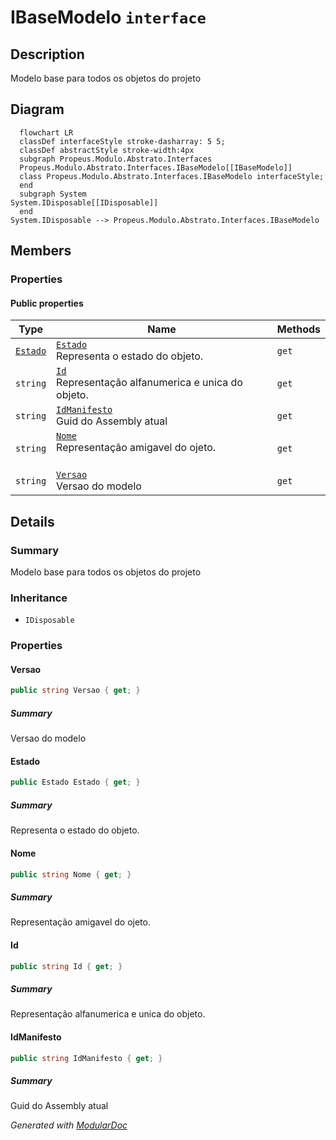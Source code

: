 # IBaseModelo `interface`

## Description
Modelo base para todos os objetos do projeto

## Diagram
```mermaid
  flowchart LR
  classDef interfaceStyle stroke-dasharray: 5 5;
  classDef abstractStyle stroke-width:4px
  subgraph Propeus.Modulo.Abstrato.Interfaces
  Propeus.Modulo.Abstrato.Interfaces.IBaseModelo[[IBaseModelo]]
  class Propeus.Modulo.Abstrato.Interfaces.IBaseModelo interfaceStyle;
  end
  subgraph System
System.IDisposable[[IDisposable]]
  end
System.IDisposable --> Propeus.Modulo.Abstrato.Interfaces.IBaseModelo
```

## Members
### Properties
#### Public  properties
| Type | Name | Methods |
| --- | --- | --- |
| [`Estado`](./propeusmoduloabstrato-Estado.md) | [`Estado`](#estado)<br>Representa o estado do objeto. | `get` |
| `string` | [`Id`](#id)<br>Representação alfanumerica e unica do objeto. | `get` |
| `string` | [`IdManifesto`](#idmanifesto)<br>Guid do Assembly atual | `get` |
| `string` | [`Nome`](#nome)<br>Representação amigavel do ojeto. <br><br> | `get` |
| `string` | [`Versao`](#versao)<br>Versao do modelo | `get` |

## Details
### Summary
Modelo base para todos os objetos do projeto

### Inheritance
 - `IDisposable`

### Properties
#### Versao
```csharp
public string Versao { get; }
```
##### Summary
Versao do modelo

#### Estado
```csharp
public Estado Estado { get; }
```
##### Summary
Representa o estado do objeto.

#### Nome
```csharp
public string Nome { get; }
```
##### Summary
Representação amigavel do ojeto. 



#### Id
```csharp
public string Id { get; }
```
##### Summary
Representação alfanumerica e unica do objeto.

#### IdManifesto
```csharp
public string IdManifesto { get; }
```
##### Summary
Guid do Assembly atual

*Generated with* [*ModularDoc*](https://github.com/hailstorm75/ModularDoc)
